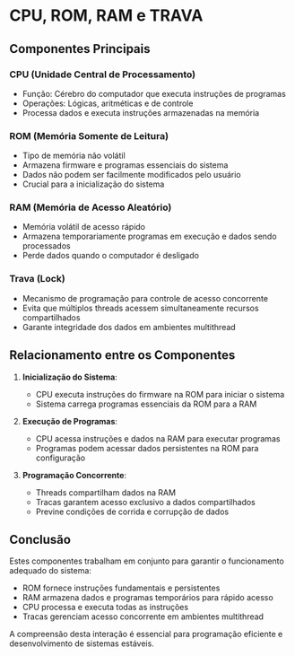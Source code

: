 # CPU, ROM, RAM e TRAVA

## Componentes Principais

### CPU (Unidade Central de Processamento)

- Função: Cérebro do computador que executa instruções de programas
- Operações: Lógicas, aritméticas e de controle
- Processa dados e executa instruções armazenadas na memória

### ROM (Memória Somente de Leitura)

- Tipo de memória não volátil
- Armazena firmware e programas essenciais do sistema
- Dados não podem ser facilmente modificados pelo usuário
- Crucial para a inicialização do sistema

### RAM (Memória de Acesso Aleatório)

- Memória volátil de acesso rápido
- Armazena temporariamente programas em execução e dados sendo processados
- Perde dados quando o computador é desligado

### Trava (Lock)

- Mecanismo de programação para controle de acesso concorrente
- Evita que múltiplos threads acessem simultaneamente recursos compartilhados
- Garante integridade dos dados em ambientes multithread

## Relacionamento entre os Componentes

1. **Inicialização do Sistema**:

   - CPU executa instruções do firmware na ROM para iniciar o sistema
   - Sistema carrega programas essenciais da ROM para a RAM

2. **Execução de Programas**:

   - CPU acessa instruções e dados na RAM para executar programas
   - Programas podem acessar dados persistentes na ROM para configuração

3. **Programação Concorrente**:
   - Threads compartilham dados na RAM
   - Tracas garantem acesso exclusivo a dados compartilhados
   - Previne condições de corrida e corrupção de dados

## Conclusão

Estes componentes trabalham em conjunto para garantir o funcionamento adequado do sistema:

- ROM fornece instruções fundamentais e persistentes
- RAM armazena dados e programas temporários para rápido acesso
- CPU processa e executa todas as instruções
- Tracas gerenciam acesso concorrente em ambientes multithread

A compreensão desta interação é essencial para programação eficiente e desenvolvimento de sistemas estáveis.
